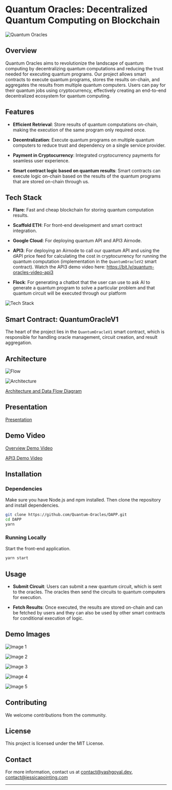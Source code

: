 # Quantum Oracles: Decentralized Quantum Computing on Blockchain

![Quantum Oracles](/assets/Quantum%20Oracle.004.jpeg)

## Overview

Quantum Oracles aims to revolutionize the landscape of quantum computing by decentralizing quantum computations and reducing the trust needed for executing quantum programs. Our project allows smart contracts to execute quantum programs, stores the results on-chain, and aggregates the results from multiple quantum computers. Users can pay for their quantum jobs using cryptocurrency, effectively creating an end-to-end decentralized ecosystem for quantum computing.

## Features

- **Efficient Retrieval**: Store results of quantum computations on-chain, making the execution of the same program only required once.
  
- **Decentralization**: Execute quantum programs on multiple quantum computers to reduce trust and dependency on a single service provider.

- **Payment in Cryptocurrency**: Integrated cryptocurrency payments for seamless user experience.

- **Smart contract logic based on quantum results**: Smart contracts can execute logic on-chain based on the results of the quantum programs that are stored on-chain through us. 


## Tech Stack

- **Flare**: Fast and cheap blockchain for storing quantum computation results.
  
- **Scaffold ETH**: For front-end development and smart contract integration.
  
- **Google Cloud**: For deploying quantum API and API3 Airnode.
  
- **API3**: For deploying an Airnode to call our quantum API and using the dAPI price feed for calculating the cost in cryptocurrency for running the quantum computation (implementation in the `QuantumOracleV2` smart contract). Watch the API3 demo video here: https://bit.ly/quantum-oracles-video-api3

- **Flock**: For generating a chatbot that the user can use to ask AI to generate a quantum program to solve a particular problem and that quantum circuit will be executed through our platform

![Tech Stack](/assets/Quantum%20Oracle.007.jpeg)

## Smart Contract: QuantumOracleV1

The heart of the project lies in the `QuantumOracleV1` smart contract, which is responsible for handling oracle management, circuit creation, and result aggregation.

## Architecture

![Flow](/assets/Quantum%20Oracle.005.jpeg)

![Architecture](/assets/Screenshot%202023-10-29%20at%205.29.31%20AM.png)

[Architecture and Data Flow Diagram](https://miro.com/app/board/uXjVNVN3tMU=/?share_link_id=58900692180)

## Presentation

[Presentation](https://drive.google.com/file/d/1TNPmTxgxp392AZsWf6IUssMvUizbcmGl/view?usp=sharing)

## Demo Video

[Overview Demo Video](https://drive.google.com/file/d/1kaiuzncWzJxwNzYfSOGtO6jRF5CNbnlT/view?usp=sharing)

[API3 Demo Video](https://bit.ly/quantum-oracles-video-api3)

## Installation

### Dependencies

Make sure you have Node.js and npm installed. Then clone the repository and install dependencies.

```bash
git clone https://github.com/Quantum-Oracles/DAPP.git
cd DAPP 
yarn
```

### Running Locally

Start the front-end application.

```bash
yarn start
```

## Usage

- **Submit Circuit**: Users can submit a new quantum circuit, which is sent to the oracles. The oracles then send the circuits to quantum computers for execution. 

- **Fetch Results**: Once executed, the results are stored on-chain and can be fetched by users and they can also be used by other smart contracts for conditional execution of logic.

## Demo Images

![Image 1](/assets/Screenshot%202023-10-29%20at%205.26.04%20AM.png)

![Image 2](/assets/Screenshot%202023-10-29%20at%205.26.14%20AM.png)

![Image 3](/assets/Screenshot%202023-10-29%20at%205.26.29%20AM.png)

![Image 4](/assets/Screenshot%202023-10-29%20at%205.26.38%20AM.png)

![Image 5](/assets/Screenshot%202023-10-29%20at%205.26.52%20AM.png)

## Contributing

We welcome contributions from the community.

## License

This project is licensed under the MIT License.

## Contact

For more information, contact us at [contact@yashgoyal.dev](mailto:contact@yashgoyal.dev), [contact@jessicapointing.com](mailto:contact@jessicapointing.com)

---
